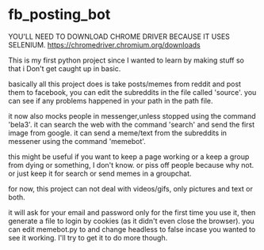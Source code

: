 # fb_posting_bot

YOU'LL NEED TO DOWNLOAD CHROME DRIVER BECAUSE IT USES SELENIUM.
https://chromedriver.chromium.org/downloads


This is my first python project since I wanted to learn by making stuff so that i Don't get caught up in basic.

basically all this project does is take posts/memes from reddit and post them to facebook, you can edit the subreddits in the file called 'source'.
you can see if any problems happened in your path in the path file.

it now also mocks people in messenger,unless stopped using the command 'bela3'.
it can search the web with the command 'search' and send the first image from google.
it can send a meme/text from the subreddits in messener using the command 'memebot'.

this might be useful if you want to keep a page working or a keep a group from dying or something, I don't know.
or piss off people because why not.
or just keep it for search or send memes in a groupchat.

for now, this project can not deal with videos/gifs, only pictures and text or both.

it will ask for your email and password only for the first time you use it, then generate a file to login by cookies (as it didn't even close the browser).
you can edit memebot.py to and change headless to false incase you wanted to see it working.
I'll try to get it to do more though.
